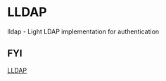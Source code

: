 # LLDAP

lldap - Light LDAP implementation for authentication

## FYI

[LLDAP](https://github.com/lldap/lldap)

